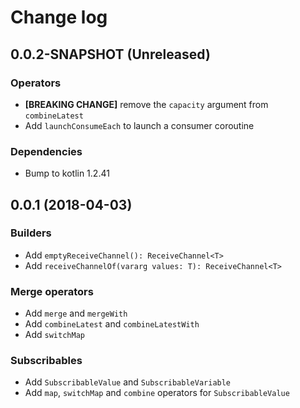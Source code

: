 # Change log

## 0.0.2-SNAPSHOT (Unreleased)
### Operators
* **[BREAKING CHANGE]** remove the `capacity` argument from `combineLatest` 
* Add `launchConsumeEach` to launch a consumer coroutine

### Dependencies
* Bump to kotlin 1.2.41

## 0.0.1 (2018-04-03)
### Builders
* Add `emptyReceiveChannel(): ReceiveChannel<T>`
* Add `receiveChannelOf(vararg values: T): ReceiveChannel<T>`

### Merge operators
* Add `merge` and `mergeWith`
* Add `combineLatest` and `combineLatestWith`
* Add `switchMap`

### Subscribables
* Add `SubscribableValue` and `SubscribableVariable`
* Add `map`, `switchMap` and `combine` operators for `SubscribableValue`

